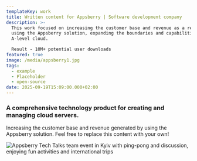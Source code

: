 ```yaml
---
templateKey: work
title: Written content for Appsberry | Software development company
description: >-
  This work focused on increasing the customer base and revenue as a result of
  using the Appsberry solution, expanding the boundaries and capabilities of the
  A-level cloud.

  Result - 10M+ potential user downloads 
featured: true
image: /media/appsberry1.jpg
tags:
  - example
  - Placeholder
  - open-source
date: 2025-09-19T15:09:00.000+02:00
---
```

### A comprehensive technology product for creating and managing cloud servers.

Increasing the customer base and revenue generated by using the Appsberry solution. Feel free to replace this content with your own!

![Appsberry Tech Talks team event in Kyiv with ping-pong and discussion, enjoying fun activities and international trips](/media/appsberry2.jpg "Appsberry team enjoying monthly Tech Talks and fun activities in Kyiv and abroad")
